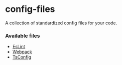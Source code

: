 # config-files
A collection of standardized config files for your code.

### Available files
- [EsLint](https://github.com/DivinIrakiza/config-files/blob/main/.eslintrc.js)
- [Webpack](https://github.com/DivinIrakiza/config-files/blob/main/webpack.config.js)
- [TsConfig](https://github.com/DivinIrakiza/config-files/blob/main/tsconfig.js)
